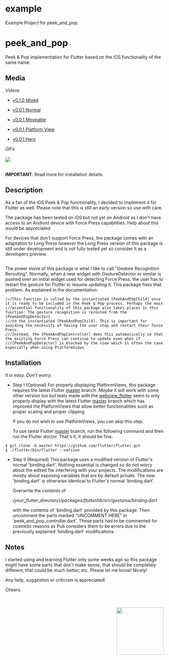 # example

Example Project for peek_and_pop.

# peek_and_pop

Peek & Pop implementation for Flutter based on the iOS functionality of the same name. 

## Media
*Videos*

* [v0.1.0 Mixed](https://youtu.be/G5QLwGtcb1I)


* [v0.0.1 Normal](https://youtu.be/PaEpU31z_7Q) 
* [v0.0.1 Moveable](https://youtu.be/3TjCFwHoOiE)
* [v0.0.1 Platform View](https://youtu.be/489YB-QuJ3k)
* [v0.0.1 Hero](https://youtu.be/36DAwnFKSKI)

*GIFs*
<br><br>
<img src="https://www.cosmossoftware.coffee/Common/Portfolio/GIFs/FlutterPeekAndPop.gif"/>
<br><br>

**IMPORTANT**: Read more for installation details.

## Description

As a fan of the iOS Peek & Pop functionality, I decided to implement it for Flutter as well. Please note that this is 
still an early version so use with care. 

The package has been tested on iOS but not yet on Android as I don't have access to an Android device with Force Press 
capabilities. Help about this would be appreciated.

For devices that don't support Force Press, the package comes with an adaptation to Long Press *however* the Long Press 
version of this package is still under development and is not fully tested yet so consider it as a developers preview.

## 
The power move of this package is what I like to call "Gesture Recognition Rerouting". Normally, when a new widget
with GestureDetector or similar is pushed over an initial widget used for detecting Force Press, the user has to restart 
the gesture for Flutter to resume updating it. This package fixes that problem. As explained in the documentation:

```
///This function is called by the instantiated [PeekAndPopChild] once it is ready to be included in the Peek & Pop process. Perhaps the most
///essential functionality of this package also takes places in this function: The gesture recognition is rerouted from the  [PeekAndPopDetector]
///to the instantiated [PeekAndPopChild]. This is important for avoiding the necessity of having the user stop and restart their Force Press.
///Instead, the [PeekAndPopController] does this automatically so that the existing Force Press can continue to update even when if
///[PeekAndPopDetector] is blocked by the view which is often the case especially when using PlatformViews.
```

## Installation
*It is easy. Don't worry.* 

* Step I (Optional)
For properly displaying PlatformViews, this package requires the latest Flutter [master](https://github.com/flutter/flutter) 
branch. *Maybe* it will work with some other version too but tests made with the 
[webview_flutter](https://pub.flutter-io.cn/packages/webview_flutter) seem to only properly display with the latest Flutter 
[master](https://github.com/flutter/flutter) branch which has improved the PlatformViews that allow better functionalities 
such as proper scaling and proper clipping.

    If you do not wish to use PlatformViews, you can skip this step.

    To use latest Flutter [master](https://github.com/flutter/flutter) branch, run the following command and then run 
    the Flutter doctor. That's it, it should  be fine.
    
```
$ git clone -b master https://github.com/flutter/flutter.git
$ ./flutter/bin/flutter --version
```

* Step II (Required)
This package uses a modified version of Flutter's normal 'binding.dart'. Nothing essential is changed so do not worry 
about the edited file interfering with your projects. The modifications are mostly about exposing variables that are by 
default private. The new 'binding.dart' is otherwise identical to Flutter's normal 'binding.dart'.

    Overwrite the contents of 

    *(your_flutter_directory)/packages/flutter/lib/src/gestures/binding.dart*

    with the contents of 'binding.dart' provided by this package. Then uncomment the parts marked "UNCOMMENT HERE" in 
    'peek_and_pop_controller.dart'. These parts had to be commented for cosmetic reasons as Pub considers them to be errors 
    due to the previously explained 'binding.dart' modifications. 

## Notes
I started using and learning Flutter only some weeks ago so this package might have some parts that don't make sense, 
that should be completely different, that could be much better, etc. Please let me know! Nicely! 

Any help, suggestion or criticism is appreciated! 

Cheers.

<br><br>
<img align="right" src="https://www.cosmossoftware.coffee/Common/Images/CosmosSoftwareIconTransparent.png" width="150" height="150"/>
<br><br>